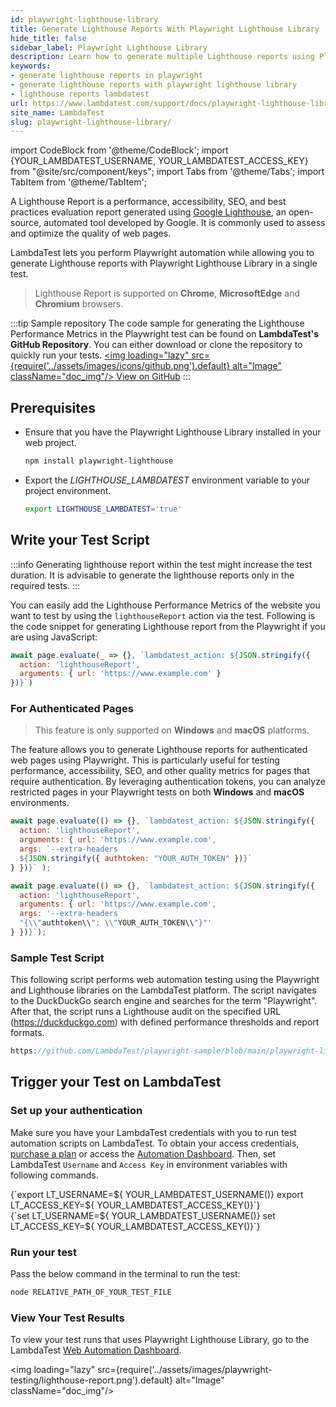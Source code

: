 ```yaml
---
id: playwright-lighthouse-library
title: Generate Lighthouse Reports With Playwright Lighthouse Library
hide_title: false
sidebar_label: Playwright Lighthouse Library
description: Learn how to generate multiple Lighthouse reports using Playwright Lighthouse Library.
keywords:
- generate lighthouse reports in playwright
- generate lighthouse reports with playwright lighthouse library
- lighthouse reports lambdatest
url: https://www.lambdatest.com/support/docs/playwright-lighthouse-library/
site_name: LambdaTest
slug: playwright-lighthouse-library/
---
```


import CodeBlock from '@theme/CodeBlock';
import {YOUR_LAMBDATEST_USERNAME, YOUR_LAMBDATEST_ACCESS_KEY} from "@site/src/component/keys";
import Tabs from '@theme/Tabs';
import TabItem from '@theme/TabItem';

<script type="application/ld+json"
      dangerouslySetInnerHTML={{ __html: JSON.stringify({
       "@context": "https://schema.org",
        "@type": "BreadcrumbList",
        "itemListElement": [{
          "@type": "ListItem",
          "position": 1,
          "name": "LambdaTest",
          "item": "https://www.lambdatest.com"
        },{
          "@type": "ListItem",
          "position": 2,
          "name": "Support",
          "item": "https://www.lambdatest.com/support/docs/"
        },{
          "@type": "ListItem",
          "position": 3,
          "name": "Generating Lighthouse Reports With Playwright Lighthouse Library",
          "item": "https://www.lambdatest.com/support/docs/playwright-lighthouse-library/"
        }]
      })
    }}
></script>
A Lighthouse Report is a performance, accessibility, SEO, and best practices evaluation report generated using [Google Lighthouse](https://developers.google.com/web/tools/lighthouse), an open-source, automated tool developed by Google. It is commonly used to assess and optimize the quality of web pages.

LambdaTest lets you perform Playwright automation while allowing you to generate Lighthouse reports with Playwright Lighthouse Library in a single test.

> Lighthouse Report is supported on **Chrome**, **MicrosoftEdge** and **Chromium** browsers.

:::tip Sample repository
The code sample for generating the Lighthouse Performance Metrics in the Playwright test can be found on **LambdaTest's GitHub Repository**. You can either download or clone the repository to quickly run your tests. <a href="https://github.com/LambdaTest/playwright-sample/blob/main/playwright-lighthouse-report.js" className="github__anchor"><img loading="lazy" src={require('../assets/images/icons/github.png').default} alt="Image" className="doc_img"/> View on GitHub</a>
:::

## Prerequisites
- Ensure that you have the Playwright Lighthouse Library installed in your web project.
  ```bash
  npm install playwright-lighthouse
  ```

- Export the *LIGHTHOUSE_LAMBDATEST* environment variable to your project environment.
  ```bash
  export LIGHTHOUSE_LAMBDATEST='true'
  ```

## Write your Test Script
:::info
Generating lighthouse report within the test might increase the test duration. It is advisable to generate the lighthouse reports only in the required tests.
:::

You can easily add the Lighthouse Performance Metrics of the website you want to test by using the `lighthouseReport` action via the test. Following is the code snippet for generating Lighthouse report from the Playwright if you are using JavaScript:
```js title="playwright-lighthouse-report.js"
await page.evaluate(_ => {}, `lambdatest_action: ${JSON.stringify({
  action: 'lighthouseReport',
  arguments: { url: 'https://www.example.com' }
})}`)
```

### For Authenticated Pages
> This feature is only supported on **Windows** and **macOS** platforms.

The feature allows you to generate Lighthouse reports for authenticated web pages using Playwright. This is particularly useful for testing performance, accessibility, SEO, and other quality metrics for pages that require authentication. By leveraging authentication tokens, you can analyze restricted pages in your Playwright tests on both **Windows** and **macOS** environments.

<Tabs className="docs__val">
<TabItem value="win" label="Windows" default>

```javascript
await page.evaluate(() => {}, `lambdatest_action: ${JSON.stringify({ 
  action: 'lighthouseReport', 
  arguments: { url: 'https://www.example.com', 
  args: `--extra-headers 
  ${JSON.stringify({ authtoken: "YOUR_AUTH_TOKEN" })}` 
} })}` ); 
```
</TabItem>

<TabItem value="mac" label="macOS" default>

```javascript
await page.evaluate(() => {}, `lambdatest_action: ${JSON.stringify({ 
  action: 'lighthouseReport', 
  arguments: { url: 'https://www.example.com', 
  args: '--extra-headers 
  "{\\"authtoken\\": \\"YOUR_AUTH_TOKEN\\"}"' 
} })}`);
```
</TabItem>
</Tabs>

### Sample Test Script

This following script performs web automation testing using the Playwright and Lighthouse libraries on the LambdaTest platform. The script navigates to the DuckDuckGo search engine and searches for the term "Playwright". After that, the script runs a Lighthouse audit on the specified URL (https://duckduckgo.com) with defined performance thresholds and report formats.

```javascript reference title="playwright-lighthouse-report.js"
https://github.com/LambdaTest/playwright-sample/blob/main/playwright-lighthouse-report.js
```

## Trigger your Test on LambdaTest
### Set up your authentication

Make sure you have your LambdaTest credentials with you to run test automation scripts on LambdaTest. To obtain your access credentials, [purchase a plan](https://billing.lambdatest.com/billing/plans) or access the [Automation Dashboard](https://appautomation.lambdatest.com/). Then, set LambdaTest `Username` and `Access Key` in environment variables with following commands.

<Tabs className="docs__val">

<TabItem value="bash" label="Linux / MacOS" default>
  <div className="lambdatest__codeblock">
  <CodeBlock className="language-bash">
  {`export LT_USERNAME=${ YOUR_LAMBDATEST_USERNAME()}
export LT_ACCESS_KEY=${ YOUR_LAMBDATEST_ACCESS_KEY()}`}
</CodeBlock>
</div>

</TabItem>

<TabItem value="powershell" label="Windows" default>

  <div className="lambdatest__codeblock">
  <CodeBlock className="language-powershell">
  {`set LT_USERNAME=${ YOUR_LAMBDATEST_USERNAME()}
set LT_ACCESS_KEY=${ YOUR_LAMBDATEST_ACCESS_KEY()}`}
</CodeBlock>
</div>

</TabItem>
</Tabs>

### Run your test
Pass the below command in the terminal to run the test:
```bash
node RELATIVE_PATH_OF_YOUR_TEST_FILE
```

### View Your Test Results
To view your test runs that uses Playwright Lighthouse Library, go to the LambdaTest [Web Automation Dashboard](https://automation.lambdatest.com/).

<img loading="lazy" src={require('../assets/images/playwright-testing/lighthouse-report.png').default} alt="Image" className="doc_img"/>






